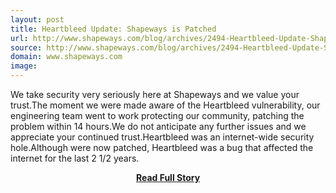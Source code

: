 ```yaml
---
layout: post
title: Heartbleed Update: Shapeways is Patched
url: http://www.shapeways.com/blog/archives/2494-Heartbleed-Update-Shapeways-is-Patched.html
source: http://www.shapeways.com/blog/archives/2494-Heartbleed-Update-Shapeways-is-Patched.html
domain: www.shapeways.com
image: 
---
```


<p>We take security very seriously here at Shapeways and we value your trust.The moment we were made aware of the Heartbleed vulnerability, our engineering team went to work protecting our community, patching the problem within 14 hours.We do not anticipate any further issues and we appreciate your continued trust.Heartbleed was an internet-wide security hole.Although were now patched, Heartbleed was a bug that affected the internet for the last 2 1/2 years.</p>
<center><p><a href="http://www.shapeways.com/blog/archives/2494-Heartbleed-Update-Shapeways-is-Patched.html" style='padding:25px; font-sze:18px; font-weight: bold;'>Read Full Story</a></p></center>
